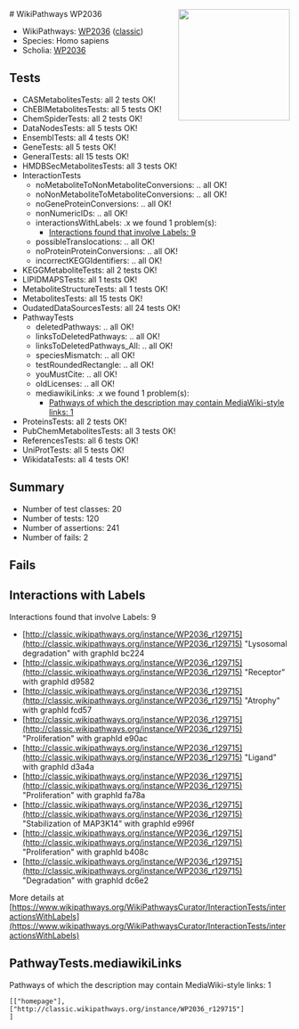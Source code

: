 <img style="float: right; width: 200px" src="https://upload.wikimedia.org/wikipedia/commons/thumb/8/83/Wplogo_with_text_500.png/640px-Wplogo_with_text_500.png" />
# WikiPathways WP2036

* WikiPathways: [WP2036](https://wikipathways.org/pathways/WP2036) ([classic](https://classic.wikipathways.org/instance/WP2036))
* Species: Homo sapiens
* Scholia: [WP2036](https://scholia.toolforge.org/wikipathways/WP2036)
## Tests
* CASMetabolitesTests: all 2 tests OK!
* ChEBIMetabolitesTests: all 5 tests OK!
* ChemSpiderTests: all 2 tests OK!
* DataNodesTests: all 5 tests OK!
* EnsemblTests: all 4 tests OK!
* GeneTests: all 5 tests OK!
* GeneralTests: all 15 tests OK!
* HMDBSecMetabolitesTests: all 3 tests OK!
* InteractionTests
    * noMetaboliteToNonMetaboliteConversions: .. all OK!
    * noNonMetaboliteToMetaboliteConversions: .. all OK!
    * noGeneProteinConversions: .. all OK!
    * nonNumericIDs: .. all OK!
    * interactionsWithLabels: .x we found 1 problem(s):
        * [Interactions found that involve Labels: 9](#630d2680)
    * possibleTranslocations: .. all OK!
    * noProteinProteinConversions: .. all OK!
    * incorrectKEGGIdentifiers: .. all OK!
* KEGGMetaboliteTests: all 2 tests OK!
* LIPIDMAPSTests: all 1 tests OK!
* MetaboliteStructureTests: all 1 tests OK!
* MetabolitesTests: all 15 tests OK!
* OudatedDataSourcesTests: all 24 tests OK!
* PathwayTests
    * deletedPathways: .. all OK!
    * linksToDeletedPathways: .. all OK!
    * linksToDeletedPathways_All: .. all OK!
    * speciesMismatch: .. all OK!
    * testRoundedRectangle: .. all OK!
    * youMustCite: .. all OK!
    * oldLicenses: .. all OK!
    * mediawikiLinks: .x we found 1 problem(s):
        * [Pathways of which the description may contain MediaWiki-style links: 1](#da69cf45)
* ProteinsTests: all 2 tests OK!
* PubChemMetabolitesTests: all 3 tests OK!
* ReferencesTests: all 6 tests OK!
* UniProtTests: all 5 tests OK!
* WikidataTests: all 4 tests OK!


## Summary

* Number of test classes: 20
* Number of tests: 120
* Number of assertions: 241
* Number of fails: 2

## Fails

<a name="630d2680" />

## Interactions with Labels

Interactions found that involve Labels: 9

* [http://classic.wikipathways.org/instance/WP2036_r129715](http://classic.wikipathways.org/instance/WP2036_r129715) "Lysosomal degradation" with graphId bc224
* [http://classic.wikipathways.org/instance/WP2036_r129715](http://classic.wikipathways.org/instance/WP2036_r129715) "Receptor" with graphId d9582
* [http://classic.wikipathways.org/instance/WP2036_r129715](http://classic.wikipathways.org/instance/WP2036_r129715) "Atrophy" with graphId fcd57
* [http://classic.wikipathways.org/instance/WP2036_r129715](http://classic.wikipathways.org/instance/WP2036_r129715) "Proliferation" with graphId e90ac
* [http://classic.wikipathways.org/instance/WP2036_r129715](http://classic.wikipathways.org/instance/WP2036_r129715) "Ligand" with graphId d3a4a
* [http://classic.wikipathways.org/instance/WP2036_r129715](http://classic.wikipathways.org/instance/WP2036_r129715) "Proliferation" with graphId fa78a
* [http://classic.wikipathways.org/instance/WP2036_r129715](http://classic.wikipathways.org/instance/WP2036_r129715) "Stabilization of MAP3K14" with graphId e996f
* [http://classic.wikipathways.org/instance/WP2036_r129715](http://classic.wikipathways.org/instance/WP2036_r129715) "Proliferation" with graphId b408c
* [http://classic.wikipathways.org/instance/WP2036_r129715](http://classic.wikipathways.org/instance/WP2036_r129715) "Degradation" with graphId dc6e2


More details at [https://www.wikipathways.org/WikiPathwaysCurator/InteractionTests/interactionsWithLabels](https://www.wikipathways.org/WikiPathwaysCurator/InteractionTests/interactionsWithLabels)

<a name="da69cf45" />

## PathwayTests.mediawikiLinks

Pathways of which the description may contain MediaWiki-style links: 1
```
[["homepage"],
["http://classic.wikipathways.org/instance/WP2036_r129715"]
]
```

